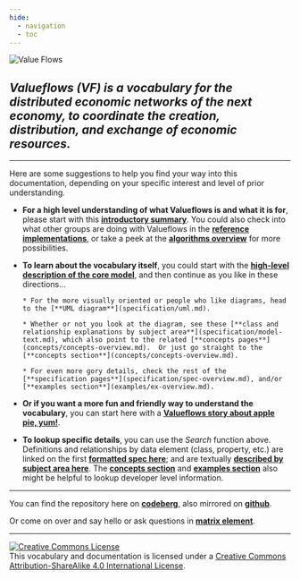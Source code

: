 ```yaml
---
hide:
  - navigation
  - toc
---
```


![Value Flows](assets/VF-logo-heading.jpg)
## *Valueflows (VF) is a vocabulary for the distributed economic networks of the next economy, to coordinate the creation, distribution, and exchange of economic resources.*

<hr/>

Here are some suggestions to help you find your way into this documentation, depending on your specific interest and level of prior understanding.

* **For a high level understanding of what Valueflows is and what it is for**, please start with this [**introductory summary**](introduction/introduction.md).  You could also check into what other groups are doing with Valueflows in the [**reference implementations**](appendix/usedfor.md), or take a peek at the [**algorithms overview**](algorithms/overview.md) for more possibilities.

* **To learn about the vocabulary itself**, you could start with the [**high-level description of the core model**](introduction/core.md), and then continue as you like in these directions...

      * For the more visually oriented or people who like diagrams, head to the [**UML diagram**](specification/uml.md).

      * Whether or not you look at the diagram, see these [**class and relationship explanations by subject area**](specification/model-text.md), which also point to the related [**concepts pages**](concepts/concepts-overview.md).  Or just go straight to the [**concepts section**](concepts/concepts-overview.md).

      * For even more gory details, check the rest of the [**specification pages**](specification/spec-overview.md), and/or [**examples section**](examples/ex-overview.md).

* **Or if you want a more fun and friendly way to understand the vocabulary**, you can start here with a [**Valueflows story about apple pie, yum!**](assets/ValueFlows-Story.pdf).

* **To lookup specific details**, you can use the *Search* function above.  Definitions and relationships by data element (class, property, etc.) are linked on the first [**formatted spec here**](specification/all_vf.html); and are textually [**described by subject area here**](specification/model-text.md).  The [**concepts section**](concepts/concepts-overview.md) and [**examples section**](examples/ex-overview.md) also might be helpful to lookup developer level information.

<hr/>

You can find the repository here on [**codeberg**](https://codeberg.org/valueflows/valueflows), also mirrored on [**github**](https://github.com/valueflows/valueflows).

Or come on over and say hello or ask questions in [**matrix element**](https://matrix.to/#/#valueflows:matrix.org).

<hr/>

<a rel="license" href="http://creativecommons.org/licenses/by-sa/4.0/"><img alt="Creative Commons License" style="border-width:0" src="https://i.creativecommons.org/l/by-sa/4.0/88x31.png" /></a><br />This vocabulary and documentation is licensed under a <a rel="license" href="http://creativecommons.org/licenses/by-sa/4.0/">Creative Commons Attribution-ShareAlike 4.0 International License</a>.
